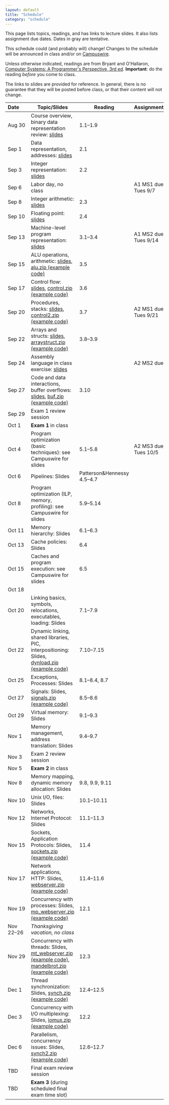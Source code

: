 ```yaml
---
layout: default
title: "Schedule"
category: "schedule"
---
```


This page lists topics, readings, and has links to lecture slides.
It also lists assignment due dates.  Dates <span class="tentative">in
gray</span> are tentative.

This schedule could (and probably will) change!  Changes
to the schedule will be announced in class and/or on
[Campuswire](https://campuswire.com).

Unless otherwise indicated, readings are from Bryant and
O'Hallaron, [Computer Systems: A Programmer's Perspective, 3rd
ed](https://csapp.cs.cmu.edu/).  **Important**: do the reading *before*
you come to class.

The links to slides are provided for reference.  In general, there is no
guarantee that they will be posted before class, or that their content
will not change.

Date&nbsp;&nbsp;&nbsp;&nbsp;&nbsp; | Topic/Slides | Reading | Assignment
------------------ | ------------ | ------- | ----------
Aug 30             | Course overview, binary data representation review: [slides](lectures/lecture01-public.pdf) | 1.1–1.9
Sep 1             | Data representation, addresses: [slides](lectures/lecture02-public.pdf) | 2.1
Sep 3             | Integer representation: [slides](lectures/lecture03-public.pdf) | 2.2
Sep 6              | Labor day, no class | | A1 MS1 due Tues 9/7
Sep 8              | Integer arithmetic: [slides](lectures/lecture04-public.pdf) | 2.3 | 
Sep 10             | Floating point: [slides](lectures/lecture05-public.pdf) | 2.4 |
Sep 13              | Machine-level program representation: [slides](lectures/lecture06-public.pdf) | 3.1–3.4 | A1 MS2 due Tues 9/14
Sep 15              | ALU operations, arithmetic: [slides](lectures/lecture07-public.pdf), [alu.zip (example code)](lectures/alu.zip) | 3.5 | 
Sep 17             | Control flow: [slides](lectures/lecture08-public.pdf), [control.zip (example code)](lectures/control.zip) | 3.6 |
Sep 20             | Procedures, stacks: [slides](lectures/lecture09-public.pdf), [control2.zip (example code)](lectures/control2.zip) | 3.7 | <span class="tentative">A2 MS1 due Tues 9/21</span>
Sep 22             | Arrays and structs: [slides](lectures/lecture10-public.pdf), [arraystruct.zip (example code)](lectures/arraystruct.zip) | 3.8–3.9 | 
Sep 24             | Assembly language in class exercise: [slides](lectures/assembly-public.pdf) | | <span class="tentative">A2 MS2 due</span>
Sep 27             | Code and data interactions, buffer overflows: [slides](lectures/lecture11-public.pdf), [buf.zip (example code)](lectures/buf.zip) | 3.10 | 
Sep 29             | Exam 1 review session
Oct 1              | **Exam 1** in class
Oct 4             | Program optimization (basic techniques): see Campuswire for slides | 5.1–5.8 | <span class="tentative">A2 MS3 due Tues 10/5</span>
Oct 6             | Pipelines: <!--[slides](lectures/lecture13-public.pdf)-->Slides | Patterson&amp;Hennessy 4.5–4.7 | 
Oct 8              | Program optimization (ILP, memory, profiling): see Campuswire for slides | 5.9–5.14 |
Oct 11              | Memory hierarchy: <!--[slides](lectures/lecture15-public.pdf)-->Slides | 6.1–6.3 | 
Oct 13              | Cache policies: <!--[slides](lectures/lecture16-public.pdf)-->Slides | 6.4
Oct 15              | Caches and program execution: see Campuswire for slides | 6.5 |
Oct 18             |
Oct 20             | Linking basics, symbols, relocations, executables, loading: <!--[slides](lectures/lecture18-public.pdf)-->Slides | 7.1–7.9 |
Oct 22             | Dynamic linking, shared libraries, PIC, interpositioning: <!--[slides](lectures/lecture19-public.pdf)-->Slides, [dynload.zip (example code)](lectures/dynload.zip) | 7.10–7.15 |
Oct 25             | Exceptions, Processes: <!--[slides](lectures/lecture20-public.pdf)-->Slides | 8.1–8.4, 8.7 |
Oct 27             | Signals: <!--[slides](lectures/lecture21-public.pdf)-->Slides, [signals.zip (example code)](lectures/signals.zip) | 8.5–8.6 | 
Oct 29             | Virtual memory: <!--[slides](lectures/lecture22-public.pdf)-->Slides | 9.1–9.3 | 
Nov 1             | Memory management, address translation: <!--[slides](lectures/lecture23-public.pdf)-->Slides | 9.4–9.7
Nov 3             | Exam 2 review session
Nov 5              | **Exam 2** in class
Nov 8             | Memory mapping, dynamic memory allocation: <!--[slides](lectures/lecture24-public.pdf)-->Slides | 9.8, 9.9, 9.11 |
Nov 10              | Unix I/O, files: <!--[slides](lectures/lecture25-public.pdf)-->Slides | 10.1–10.11 |
Nov 12              | Networks, Internet Protocol: <!--[slides](lectures/lecture26-public.pdf)-->Slides | 11.1–11.3 | 
Nov 15              | Sockets, Application Protocols: <!--[slides](lectures/lecture27-public.pdf)-->Slides, [sockets.zip (example code)](lectures/sockets.zip) | 11.4 |
Nov 17              | Network applications, HTTP: <!--[slides](lectures/lecture28-public.pdf)-->Slides, [webserver.zip (example code)](lectures/webserver.zip) | 11.4–11.6 | 
Nov 19             | Concurrency with processes: <!--[slides](lectures/lecture29-public.pdf)-->Slides, [mp\_webserver.zip (example code)](lectures/mp_webserver.zip) | 12.1 | 
Nov 22–26          | *Thanksgiving vacation, no class*
Nov 29             | Concurrency with threads: <!--[slides](lectures/lecture30-public.pdf)-->Slides, [mt\_webserver.zip (example code)](lectures/mt_webserver.zip), [mandelbrot.zip (example code)](lectures/mandelbrot.zip) | 12.3 | 
Dec 1             | Thread synchronization: <!--[slides](lectures/lecture31-public.pdf)-->Slides, [synch.zip (example code)](lectures/synch.zip) | 12.4–12.5
Dec 3             | Concurrency with I/O multiplexing: <!--[slides](lectures/lecture32-public.pdf)-->Slides, [iomux.zip (example code)](lectures/iomux.zip) | 12.2 | 
Dec 6             | Parallelism, concurrency issues: <!--[slides](lectures/lecture33-public.pdf)-->Slides, [synch2.zip (example code)](lectures/synch2.zip) | 12.6–12.7 |
TBD                | Final exam review session | | 
TBD                | **Exam 3** (during scheduled final exam time slot)

<!--
Apr 28             | 
-->
